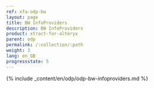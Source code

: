 ```yaml
---
ref: xfa-odp-bw
layout: page
title: BW InfoProviders
description: BW InfoProviders
product: xtract-for-alteryx
parent: odp
permalink: /:collection/:path
weight: 3
lang: en_GB
progressstate: 5
---
```



{% include _content/en/odp/odp-bw-infoproviders.md %} 
